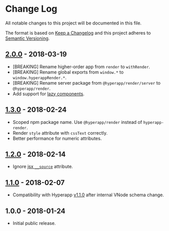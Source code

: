 # Change Log

All notable changes to this project will be documented in this file.

The format is based on [Keep a Changelog](http://keepachangelog.com/en/1.0.0/)
and this project adheres to [Semantic Versioning](http://semver.org/spec/v2.0.0.html).

## [2.0.0] - 2018-03-19

* [BREAKING] Rename higher-order app from `render` to `withRender`.
* [BREAKING] Rename global exports from `window.*` to `window.hyperappRender.*`.
* [BREAKING] Rename server package from `@hyperapp/render/server` to `@hyperapp/render`.
* Add support for [lazy components](https://github.com/hyperapp/hyperapp/tree/1.2.0#lazy-components).

## [1.3.0] - 2018-02-24

* Scoped npm package name. Use `@hyperapp/render` instead of `hyperapp-render`.
* Render `style` attribute with `cssText` correctly.
* Better performance for numeric attributes.

## [1.2.0] - 2018-02-14

* Ignore [jsx `__source`](https://babeljs.io/docs/plugins/transform-react-jsx-source/) attribute.

## [1.1.0] - 2018-02-07

* Compatibility with Hyperapp [v1.1.0](https://github.com/hyperapp/hyperapp/releases/tag/1.1.0)
  after internal VNode schema change.

## 1.0.0 - 2018-01-24

* Initial public release.

[Unreleased]: https://github.com/hyperapp/render/compare/v2.0.0...HEAD
[2.0.0]: https://github.com/hyperapp/render/compare/v1.3.0...v2.0.0
[1.3.0]: https://github.com/hyperapp/render/compare/v1.2.0...v1.3.0
[1.2.0]: https://github.com/hyperapp/render/compare/v1.1.0...v1.2.0
[1.1.0]: https://github.com/hyperapp/render/compare/v1.0.0...v1.1.0
